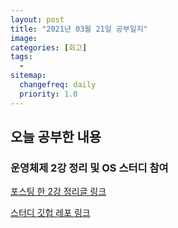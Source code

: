```yaml
---
layout: post
title: "2021년 03월 21일 공부일지"
image:
categories: [회고]
tags: 
  - 
sitemap:
  changefreq: daily
  priority: 1.0
---
```


## 오늘 공부한 내용



### 운영체제 2강 정리 및 OS 스터디 참여

[포스팅 한 2강 정리글 링크](https://neph3779.github.io/%EC%9A%B4%EC%98%81%EC%B2%B4%EC%A0%9C/2-%EC%BB%B4%ED%93%A8%ED%84%B0-%EC%8B%9C%EC%8A%A4%ED%85%9C%EC%9D%98-%EB%8F%99%EC%9E%91-%EC%9B%90%EB%A6%AC/)

[스터디 깃헙 레포 링크](https://github.com/i-study-OS/BHK/tree/main/OS2)

<br/> 